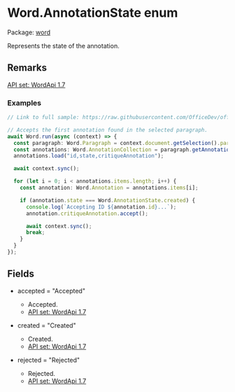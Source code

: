 # Word.AnnotationState enum

Package: [word](/en-us/javascript/api/word)

Represents the state of the annotation.

## Remarks

[ API set: WordApi 1.7 ](/en-us/javascript/api/requirement-sets/word/word-api-requirement-sets)

### Examples

```TypeScript
// Link to full sample: https://raw.githubusercontent.com/OfficeDev/office-js-snippets/prod/samples/word/50-document/manage-annotations.yaml

// Accepts the first annotation found in the selected paragraph.
await Word.run(async (context) => {
  const paragraph: Word.Paragraph = context.document.getSelection().paragraphs.getFirst();
  const annotations: Word.AnnotationCollection = paragraph.getAnnotations();
  annotations.load("id,state,critiqueAnnotation");

  await context.sync();

  for (let i = 0; i < annotations.items.length; i++) {
    const annotation: Word.Annotation = annotations.items[i];

    if (annotation.state === Word.AnnotationState.created) {
      console.log(`Accepting ID ${annotation.id}...`);
      annotation.critiqueAnnotation.accept();

      await context.sync();
      break;
    }
  }
});
```

## Fields

- accepted = "Accepted"
  - Accepted.
  - [ API set: WordApi 1.7 ](/en-us/javascript/api/requirement-sets/word/word-api-requirement-sets)

- created = "Created"
  - Created.
  - [ API set: WordApi 1.7 ](/en-us/javascript/api/requirement-sets/word/word-api-requirement-sets)

- rejected = "Rejected"
  - Rejected.
  - [ API set: WordApi 1.7 ](/en-us/javascript/api/requirement-sets/word/word-api-requirement-sets)